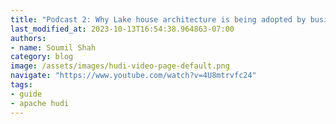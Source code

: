 ```yaml
---
title: "Podcast 2: Why Lake house architecture is being adopted by businesses, and how hudi can assist you"
last_modified_at: 2023-10-13T16:54:38.964863-07:00
authors:
- name: Soumil Shah
category: blog
image: /assets/images/hudi-video-page-default.png
navigate: "https://www.youtube.com/watch?v=4U8mtrvfc24"
tags:
- guide
- apache hudi
---
```

